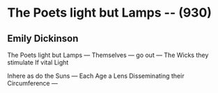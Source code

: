 # The Poets light but Lamps -- (930)
## Emily Dickinson
The Poets light but Lamps —
Themselves — go out —
The Wicks they stimulate
If vital Light

Inhere as do the Suns —
Each Age a Lens
Disseminating their
Circumference —